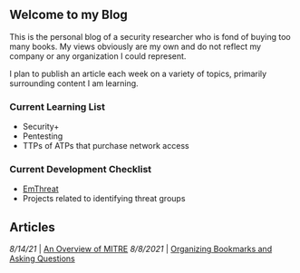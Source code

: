 ## Welcome to my Blog

This is the personal blog of a security researcher who is fond of buying too many books. My views obviously are my own and do not reflect my company or any organization I could represent. 

I plan to publish an article each week on a variety of topics, primarily surrounding content I am learning.

### Current Learning List
- Security+
- Pentesting
- TTPs of ATPs that purchase network access

### Current Development Checklist
- [EmThreat](https://github.com/steelsleuth/EmThreat) 
- Projects related to identifying threat groups

## Articles
*8/14/21* | [An Overview of MITRE](https://steelsleuth.github.io/vigilant-meme/MITRE)
*8/8/2021* | [Organizing Bookmarks and Asking Questions](https://steelsleuth.github.io/vigilant-meme/Organizing-Bookmarks) 

